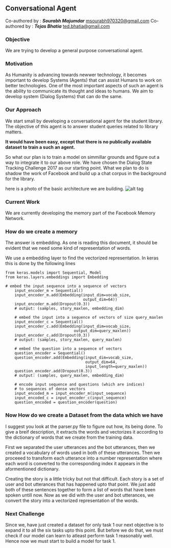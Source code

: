 ## Conversational Agent
Co-authored by : ***Sourabh Majumdar*** <msourabh970320@gmail.com>
Co-authored by : ***Tejas Bhatia*** <ted.bhatia@gmail.com>
### Objective

We are trying to develop a general purpose conversational agent.

### Motivation

As Humanity is advancing towards newwer technology, it becomes important to develop Systems (Agents) that can assist Humans
to work on better technologies. One of the most important aspects of such an agent is the ability to communicate its thought and ideas to humans. We aim to develop system (Dialog Systems) that can do the same.

### Our Approach

We start small by developing a conversational agent for the student library. The objective of this agent is to answer student
queries related to library matters.

**It would have been easy, except that there is no publically available dataset to train a such an agent.**

So what our plan is to train a model on simmillar grounds and figure out a way to integrate it to our above role. We have chosen the Dialog State Tracking Challenge 2017 as our starting point. What we plan to do is shadow the work of Facebook and build up a chat corpus in the background for the library.

here is a photo of the basic architecture we are building.
![alt tag](http://i.imgur.com/nv89JLc.png)

### Current Work

We are currently developing the memory part of the Facebook Memory Network.

### How do we create a memory

The answer is embedding. As one is reading this document, it should be evident that we need some kind of representation of words.

We use a embedding layer to find the vectorized representation. In keras this is done by the following lines
```
from keras.models import Sequential, Model
from keras.layers.embeddings import Embedding

# embed the input sequence into a sequence of vectors
    input_encoder_m = Sequential()
    input_encoder_m.add(Embedding(input_dim=vocab_size,
                                  output_dim=64))
    input_encoder_m.add(Dropout(0.3))
    # output: (samples, story_maxlen, embedding_dim)

    # embed the input into a sequence of vectors of size query_maxlen
    input_encoder_c = Sequential()
    input_encoder_c.add(Embedding(input_dim=vocab_size,
                              output_dim=query_maxlen))
    input_encoder_c.add(Dropout(0.3))
    # output: (samples, story_maxlen, query_maxlen)

    # embed the question into a sequence of vectors
    question_encoder = Sequential()
    question_encoder.add(Embedding(input_dim=vocab_size,
                                   output_dim=64,
                                   input_length=query_maxlen))
    question_encoder.add(Dropout(0.3))
    # output: (samples, query_maxlen, embedding_dim)

    # encode input sequence and questions (which are indices)
    # to sequences of dense vectors
    input_encoded_m = input_encoder_m(input_sequence)
    input_encoded_c = input_encoder_c(input_sequence)
    question_encoded = question_encoder(question)

```
### Now How do we create a Dataset from the data which we have

I suggest you look at the parser.py file to figure out how, its being done. To give a breif description, it extracts the words and vectorizes it according to the dictionary of words that we create from the training data.

First we separated the user utterances and the bot utterances, then we created a vocabulary of words used in both of these utterances. Then we proceeed to transform each utterance into a number representation where each word is converted to the corresponding index it appears in the aformentioned dictionary.

Creating the story is a little tricky but not that difficult. Each story is a set of user and bot utterances that has happened upto that point. We just add both of these sentences together to form a list of words that have been spoken untill now.
Now as we did with the user and bot utterances, we convert the story into a vectorized representation of the words.

### Next Challenge

Since we, have just created a dataset for only task 1 our next objective is to expand it to all the six tasks upto this point.
But before we do that, we must check if our model can learn to atleast perform task 1 reasonably well.
Hence now we must start to build a model for task 1.

